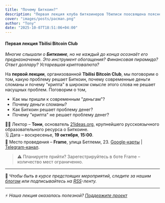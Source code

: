 ```yaml
---
title: "Почему Биткоин?"
description: "Первая лекция клуба биткоинеров Тбилиси поосвящена пояснению превосходства Биткоина над дургими крипто- и национальными валютами."
cover: "images/posts/pacman.png"
author: "Tony"
date: "2025-10-07T18:51:06+04:00"
---
```


#### Первая лекция Tbilisi Bitcoin Club

*Многие слышали о **Биткоине**, но не каждый до конца осознаёт его предназначение. Это инструмент обогащения? Финансовая пирамида? Ответ доллару? Устаревшая криптовалюта?*  

На **первой лекции**, организованной **Tbilisi Bitcoin Club**, мы поговорим о том, какую проблему решает Биткоин, почему современные деньги сломаны и почему "крипта" в широком смысле этого слова не решает насущных проблем. Поговорим о том,

- Как мы пришли к современным "деньгам"?
- Почему деньги сломаны?
- Как Биткоин решает проблему денег?
- Почему "крипта" не решает проблему денег?

👨‍🏫 Лектор – **Тони**, основатель [21ideas.org](https://21ideas.org), крупнейшего русскоязычного образовательного ресурса о Биткоине.  
🗓️ Дата – воскресенье, **19 октября**, **15:00**.  
📍 Место проведения – **Frame**, улица Бетлеми, 23. [Google-карты](https://maps.app.goo.gl/Jmm9TjDqRYh3Bmey5) | [Telegram-канал](https://t.me/framespb). 
  

> ⚠️ Планируете прийти? Зарегестрируйтесь в боте Frame – количество мест ограниченно. 

---

👀 *Чтобы быть в курсе предстоящих мероприятий, следите за нашим [блогом](/posts) или подписывайтесь на [RSS](/tbmc/index.xml)-ленту.*

---

⚡️ *Наша лекция оказалась полезной? [Поддержите проект](/tbmc/pages/support)*